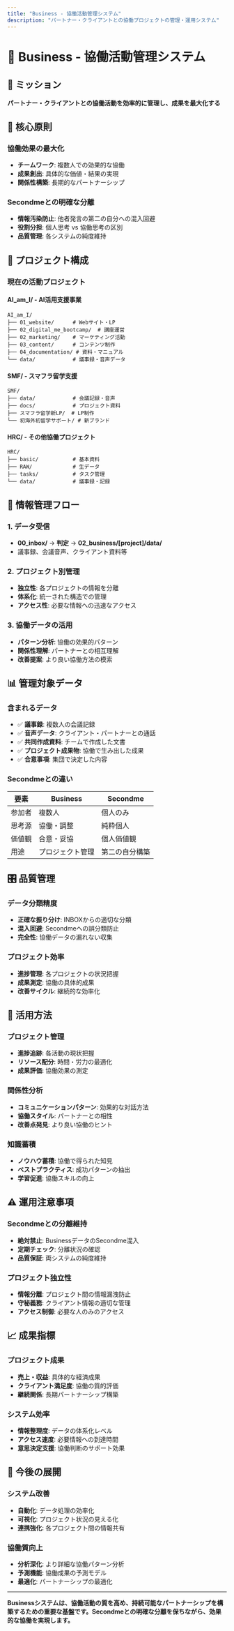 ```yaml
---
title: "Business - 協働活動管理システム"
description: "パートナー・クライアントとの協働プロジェクトの管理・運用システム"
---
```


# 💼 Business - 協働活動管理システム

## 🎯 ミッション
**パートナー・クライアントとの協働活動を効率的に管理し、成果を最大化する**

## 🔑 核心原則

### 協働効果の最大化
- **チームワーク**: 複数人での効果的な協働
- **成果創出**: 具体的な価値・結果の実現
- **関係性構築**: 長期的なパートナーシップ

### Secondmeとの明確な分離
- **情報汚染防止**: 他者発言の第二の自分への混入回避
- **役割分担**: 個人思考 vs 協働思考の区別
- **品質管理**: 各システムの純度維持

## 📁 プロジェクト構成

### 現在の活動プロジェクト

#### AI_am_I/ - AI活用支援事業
```
AI_am_I/
├── 01_website/      # Webサイト・LP
├── 02_digital_me_bootcamp/  # 講座運営
├── 02_marketing/    # マーケティング活動
├── 03_content/      # コンテンツ制作
├── 04_documentation/ # 資料・マニュアル
└── data/            # 議事録・音声データ
```

#### SMF/ - スマフラ留学支援
```
SMF/
├── data/            # 会議記録・音声
├── docs/            # プロジェクト資料
├── スマフラ留学新LP/  # LP制作
└── 初海外初留学サポート/ # 新ブランド
```

#### HRC/ - その他協働プロジェクト
```
HRC/
├── basic/           # 基本資料
├── RAW/             # 生データ
├── tasks/           # タスク管理
└── data/            # 議事録・記録
```

## 🔄 情報管理フロー

### 1. データ受信
- **00_inbox/** → **判定** → **02_business/[project]/data/**
- 議事録、会議音声、クライアント資料等

### 2. プロジェクト別管理
- **独立性**: 各プロジェクトの情報を分離
- **体系化**: 統一された構造での管理
- **アクセス性**: 必要な情報への迅速なアクセス

### 3. 協働データの活用
- **パターン分析**: 協働の効果的パターン
- **関係性理解**: パートナーとの相互理解
- **改善提案**: より良い協働方法の模索

## 📊 管理対象データ

### 含まれるデータ
- ✅ **議事録**: 複数人の会議記録
- ✅ **音声データ**: クライアント・パートナーとの通話
- ✅ **共同作成資料**: チームで作成した文書
- ✅ **プロジェクト成果物**: 協働で生み出した成果
- ✅ **合意事項**: 集団で決定した内容

### Secondmeとの違い
| 要素 | Business | Secondme |
|------|----------|----------|
| 参加者 | 複数人 | 個人のみ |
| 思考源 | 協働・調整 | 純粋個人 |
| 価値観 | 合意・妥協 | 個人価値観 |
| 用途 | プロジェクト管理 | 第二の自分構築 |

## 🎛️ 品質管理

### データ分類精度
- **正確な振り分け**: INBOXからの適切な分類
- **混入回避**: Secondmeへの誤分類防止
- **完全性**: 協働データの漏れない収集

### プロジェクト効率
- **進捗管理**: 各プロジェクトの状況把握
- **成果測定**: 協働の具体的成果
- **改善サイクル**: 継続的な効率化

## 🚀 活用方法

### プロジェクト管理
- **進捗追跡**: 各活動の現状把握
- **リソース配分**: 時間・労力の最適化
- **成果評価**: 協働効果の測定

### 関係性分析
- **コミュニケーションパターン**: 効果的な対話方法
- **協働スタイル**: パートナーとの相性
- **改善点発見**: より良い協働のヒント

### 知識蓄積
- **ノウハウ蓄積**: 協働で得られた知見
- **ベストプラクティス**: 成功パターンの抽出
- **学習促進**: 協働スキルの向上

## ⚠️ 運用注意事項

### Secondmeとの分離維持
- **絶対禁止**: BusinessデータのSecondme混入
- **定期チェック**: 分離状況の確認
- **品質保証**: 両システムの純度維持

### プロジェクト独立性
- **情報分離**: プロジェクト間の情報漏洩防止
- **守秘義務**: クライアント情報の適切な管理
- **アクセス制御**: 必要な人のみのアクセス

## 📈 成果指標

### プロジェクト成果
- **売上・収益**: 具体的な経済成果
- **クライアント満足度**: 協働の質的評価
- **継続関係**: 長期パートナーシップ構築

### システム効率
- **情報整理度**: データの体系化レベル
- **アクセス速度**: 必要情報への到達時間
- **意思決定支援**: 協働判断のサポート効果

## 🎯 今後の展開

### システム改善
- **自動化**: データ処理の効率化
- **可視化**: プロジェクト状況の見える化
- **連携強化**: 各プロジェクト間の情報共有

### 協働質向上
- **分析深化**: より詳細な協働パターン分析
- **予測機能**: 協働成果の予測モデル
- **最適化**: パートナーシップの最適化

---

**Businessシステムは、協働活動の質を高め、持続可能なパートナーシップを構築するための重要な基盤です。Secondmeとの明確な分離を保ちながら、効果的な協働を実現します。**
